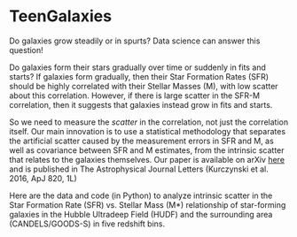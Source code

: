 # TeenGalaxies
Do galaxies grow steadily or in spurts?  Data science can answer this question!

Do galaxies form their stars gradually over time or suddenly in fits and starts?  If galaxies form gradually, then their Star Formation Rates (SFR) should be highly correlated with their Stellar Masses (M), with low scatter about this correlation.  However, if there is large scatter in the SFR-M correlation, then it suggests that galaxies instead grow in fits and starts.  

So we need to measure the *scatter* in the correlation, not just the correlation itself. Our main innovation is to use a statistical methodology that separates the artificial scatter caused by the measurement errors in SFR and M, as well as covariance between SFR and M estimates, from the intrinsic scatter that relates to the galaxies themselves.  Our paper is available on arXiv [here](http://lanl.arxiv.org/abs/1602.03909) and is published in The Astrophysical Journal Letters (Kurczynski et al. 2016, ApJ 820, 1L)

Here are the data and code (in Python) to analyze intrinsic scatter in the Star Formation Rate (SFR) vs. Stellar Mass (M*) relationship of star-forming galaxies in the Hubble Ultradeep Field (HUDF) and the surrounding area (CANDELS/GOODS-S) in five redshift bins.

